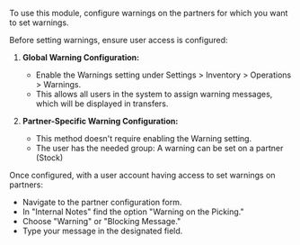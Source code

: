 To use this module, configure warnings on the partners for which you want to set warnings.

Before setting warnings, ensure user access is configured:

1. **Global Warning Configuration:**
   - Enable the Warnings setting under Settings > Inventory > Operations > Warnings.
   - This allows all users in the system to assign warning messages, which will be displayed in transfers.

2. **Partner-Specific Warning Configuration:**
   - This method doesn't require enabling the Warning setting.
   - The user has the needed group: A warning can be set on a partner (Stock)

Once configured, with a user account having access to set warnings on partners:

- Navigate to the partner configuration form.
- In "Internal Notes" find the option "Warning on the Picking."
- Choose "Warning" or "Blocking Message."
- Type your message in the designated field.
